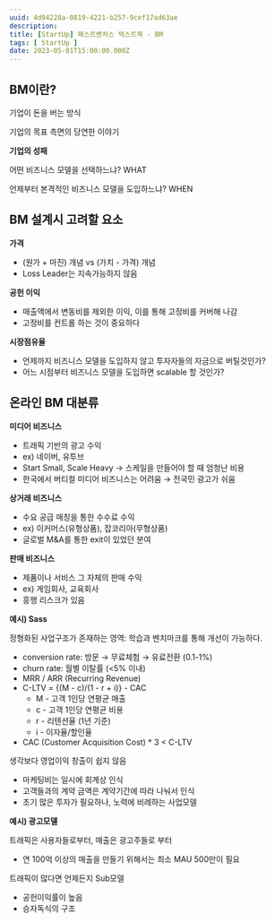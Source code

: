 ```yaml
---
uuid: 4d94228a-0819-4221-b257-9cef17ad63ae
description: 
title: [StartUp] 패스트벤처스 텍스트북 - BM
tags: [ StartUp ]
date: 2023-05-01T15:00:00.000Z
---
```









## BM이란?

기업이 돈을 버는 방식

기업의 목표 측면의 당연한 이야기

**기업의 성패**

어떤 비즈니스 모델을 선택하느냐? WHAT

언제부터 본격적인 비즈니스 모델을 도입하느냐? WHEN

## BM 설계시 고려할 요소

**가격**

- (원가 + 마진) 개념 vs (가치 - 가격) 개념
- Loss Leader는 지속가능하지 않음

**공헌 이익**

- 매출액에서 변동비를 제외한 이익, 이를 통해 고정비를 커버해 나감
- 고정비를 컨트롤 하는 것이 중요하다

**시장점유율**

- 언제까지 비즈니스 모델을 도입하지 않고 투자자들의 자금으로 버틸것인가?
- 어느 시점부터 비즈니스 모델을 도입하면 scalable 할 것인가?

## 온라인 BM 대분류

**미디어 비즈니스**

- 트래픽 기반의 광고 수익
- ex) 네이버, 유투브
- Start Small, Scale Heavy → 스케일을 만들어야 할 때 엄청난 비용
- 한국에서 버티컬 미디어 비즈니스는 어려움 → 전국민 광고가 쉬움

**상거래 비즈니스**

- 수요 공급 매칭을 통한 수수료 수익
- ex) 이커머스(유형상품), 잡코리아(무형상품)
- 글로벌 M&A를 통한 exit이 있었던 분여

**판매 비즈니스**

- 제품이나 서비스 그 자체의 판매 수익
- ex) 게임회사, 교육회사
- 흥행 리스크가 있음

**예시) Sass**

정형화된 사업구조가 존재하는 영역: 학습과 벤치마크를 통해 개선이 가능하다.

- conversion rate: 방문 → 무료체험 → 유료전환 (0.1-1%)
- churn rate: 월별 이탈률 (<5% 이내)
- MRR / ARR (Recurring Revenue)
- C-LTV = {(M - c)/(1 - r + i)} - CAC
    - M - 고객 1인당 연평균 매출
    - c - 고객 1인당 연평균 비용
    - r - 리텐션율 (1년 기준)
    - i - 이자율/할인율
- CAC (Customer Acquisition Cost) * 3 < C-LTV

생각보다 영업이익 창출이 쉽지 않음

- 마케팅비는 일시에 회계상 인식
- 고객들과의 계약 금액은 계약기간에 따라 나눠서 인식
- 초기 많은 투자가 필요하나, 노력에 비례하는 사업모델

**예시) 광고모델**

트래픽은 사용자들로부터, 매출은 광고주들로 부터

- 연 100억 이상의 매출을 만들기 위해서는 최소 MAU 500만이 필요

트래픽이 많다면 언제든지 Sub모델

- 공헌이익률이 높음
- 승자독식의 구조